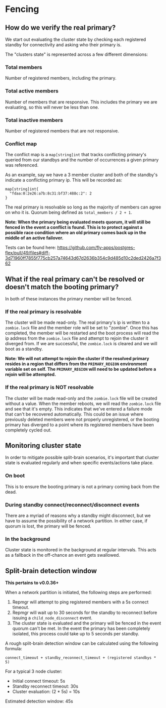# Fencing

## How do we verify the real primary?
We start out evaluating the cluster state by checking each registered standby for connectivity and asking who their primary is.

The "clusters state" is represented across a few different dimensions:

### Total members
Number of registered members, including the primary.

### Total active members
Number of members that are responsive. This includes the primary we are evaluating, so this will never be less than one.

### Total inactive members
Number of registered members that are not responsive.

### Conflict map
The conflict map is a `map[string]int` that tracks conflicting primary's queried from our standbys and the number of occurrences a given primary was referenced.

As an example, say we have a 3 member cluster and both of the standby's indicate a conflicting primary ip.  This will be recorded as:
```
map[string]int{
  "fdaa:0:2e26:a7b:8c31:bf37:488c:2": 2
}
```

The real primary is resolvable so long as the majority of members can agree on who it is. Quorum being defined as `total_members / 2 + 1`.

**Note: When the primary being evaluated meets quorum, it will still be fenced in the event a conflict is found. This is to protect against a possible race condition where an old primary comes back up in the middle of an active failover.**

Tests can be found here: https://github.com/fly-apps/postgres-flex/pull/49/files#diff-3d71960ff7855f775cb257a74643d67d2636b354c9d485d10c2ded2426a7f362

## What if the real primary can't be resolved or doesn't match the booting primary?

In both of these instances the primary member will be fenced.

### If the real primary is resolvable
The cluster will be made read-only.  The real primary's ip is written to a `zombie.lock` file and the member role will be set to "zombie".  Once this has completed, the member will be restarted and the boot process will read the ip address from the `zombie.lock` file and attempt to rejoin the cluster it diverged from. If we are successful, the `zombie.lock` is cleared and we will boot as a standby.

**Note: We will not attempt to rejoin the cluster if the resolved primary resides in a region that differs from the `PRIMARY_REGION` environment variable set on self.  The `PRIMARY_REGION` will need to be updated before a rejoin will be attempted.**

### If the real primary is NOT resolvable
The cluster will be made read-only and the `zombie.lock` file will be created without a value.  When the member reboots, we will read the `zombie.lock` file and see that it's empty.  This indicates that we've entered a failure mode that can't be recovered automatically.  This could be an issue where previously deleted members were not properly unregistered, or the booting primary has diverged to a point where its registered members have been completely cycled out.


## Monitoring cluster state

In order to mitigate possible split-brain scenarios, it's important that cluster state is evaluated regularly and when specific events/actions take place.  

### On boot
This is to ensure the booting primary is not a primary coming back from the dead.
  
### During standby connect/reconnect/disconnect events
There are a myriad of reasons why a standby might disconnect, but we have to assume the possibility of a network partition.  In either case, if quorum is lost, the primary will be fenced.

### In the background
Cluster state is monitored in the background at regular intervals. This acts as a fallback in the off-chance an event gets swallowed.


## Split-brain detection window
**This pertains to v0.0.36+**

When a network partition is initiated, the following steps are performed: 

1. Repmgr will attempt to ping registered members with a 5s connect timeout.
2. Repmgr will wait up to 30 seconds for the standby to reconnect before issuing a `child_node_disconnect` event.
3. The cluster state is evaluated and the primary will be fenced in the event quorum can't be met. In the event the primary has been completely isolated, this process could take up to 5 seconds per standby.

A rough split-brain detection window can be calculated using the following formula:

```
connect_timeout + standby_reconnect_timeout + (registered standbys * 5)
```

For a typical 3 node cluster:

* Initial connect timeout: 5s
* Standby reconnect timeout: 30s
* Cluster evaluation: (2 * 5s) = 10s

Estimated detection window: 45s
